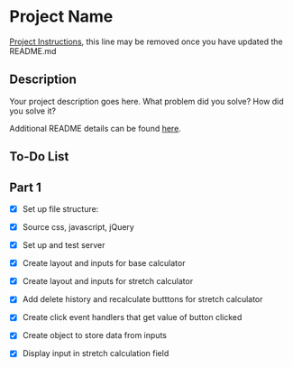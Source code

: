 # Project Name

[Project Instructions](./INSTRUCTIONS.md), this line may be removed once you have updated the README.md

## Description

Your project description goes here. What problem did you solve? How did you solve it?

Additional README details can be found [here](https://github.com/PrimeAcademy/readme-template/blob/master/README.md).

## To-Do List

## Part 1
- [X] Set up file structure:
- [X] Source css, javascript, jQuery
- [X] Set up and test server

- [X] Create layout and inputs for base calculator
- [X] Create layout and inputs for stretch calculator
- [X] Add delete history and recalculate butttons for stretch calculator

- [X] Create click event handlers that get value of button clicked
- [X] Create object to store data from inputs
- [X] Display input in stretch calculation field



